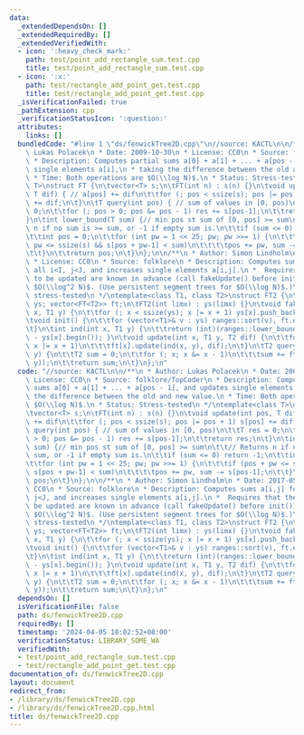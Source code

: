 ```yaml
---
data:
  _extendedDependsOn: []
  _extendedRequiredBy: []
  _extendedVerifiedWith:
  - icon: ':heavy_check_mark:'
    path: test/point_add_rectangle_sum.test.cpp
    title: test/point_add_rectangle_sum.test.cpp
  - icon: ':x:'
    path: test/rectangle_add_point_get.test.cpp
    title: test/rectangle_add_point_get.test.cpp
  _isVerificationFailed: true
  _pathExtension: cpp
  _verificationStatusIcon: ':question:'
  attributes:
    links: []
  bundledCode: "#line 1 \"ds/fenwickTree2D.cpp\"\n//source: KACTL\n\n/**\n * Author:\
    \ Lukas Polacek\n * Date: 2009-10-30\n * License: CC0\n * Source: folklore/TopCoder\n\
    \ * Description: Computes partial sums a[0] + a[1] + ... + a[pos - 1], and updates\
    \ single elements a[i],\n * taking the difference between the old and new value.\n\
    \ * Time: Both operations are $O(\\log N)$.\n * Status: Stress-tested\n */\ntemplate<class\
    \ T>\nstruct FT {\n\tvector<T> s;\n\tFT(int n) : s(n) {}\n\tvoid update(int pos,\
    \ T dif) { // a[pos] += dif\n\t\tfor (; pos < ssize(s); pos |= pos + 1) s[pos]\
    \ += dif;\n\t}\n\tT query(int pos) { // sum of values in [0, pos)\n\t\tT res =\
    \ 0;\n\t\tfor (; pos > 0; pos &= pos - 1) res += s[pos-1];\n\t\treturn res;\n\t\
    }\n\tint lower_bound(T sum) {// min pos st sum of [0, pos] >= sum\n\t\t// Returns\
    \ n if no sum is >= sum, or -1 if empty sum is.\n\t\tif (sum <= 0) return -1;\n\
    \t\tint pos = 0;\n\t\tfor (int pw = 1 << 25; pw; pw >>= 1) {\n\t\t\tif (pos +\
    \ pw <= ssize(s) && s[pos + pw-1] < sum)\n\t\t\t\tpos += pw, sum -= s[pos-1];\n\
    \t\t}\n\t\treturn pos;\n\t}\n};\n\n/**\n * Author: Simon Lindholm\n * Date: 2017-05-11\n\
    \ * License: CC0\n * Source: folklore\n * Description: Computes sums a[i,j] for\
    \ all i<I, j<J, and increases single elements a[i,j].\n *  Requires that the elements\
    \ to be updated are known in advance (call fakeUpdate() before init()).\n * Time:\
    \ $O(\\log^2 N)$. (Use persistent segment trees for $O(\\log N)$.)\n * Status:\
    \ stress-tested\n */\ntemplate<class T1, class T2>\nstruct FT2 {\n\tvector<vector<T1>>\
    \ ys; vector<FT<T2>> ft;\n\tFT2(int limx) : ys(limx) {}\n\tvoid fakeUpdate(int\
    \ x, T1 y) {\n\t\tfor (; x < ssize(ys); x |= x + 1) ys[x].push_back(y);\n\t}\n\
    \tvoid init() {\n\t\tfor (vector<T1>& v : ys) ranges::sort(v), ft.emplace_back(ssize(v));\n\
    \t}\n\tint ind(int x, T1 y) {\n\t\treturn (int)(ranges::lower_bound(ys[x], y)\
    \ - ys[x].begin()); }\n\tvoid update(int x, T1 y, T2 dif) {\n\t\tfor (; x < ssize(ys);\
    \ x |= x + 1)\n\t\t\tft[x].update(ind(x, y), dif);\n\t}\n\tT2 query(int x, T1\
    \ y) {\n\t\tT2 sum = 0;\n\t\tfor (; x; x &= x - 1)\n\t\t\tsum += ft[x-1].query(ind(x-1,\
    \ y));\n\t\treturn sum;\n\t}\n};\n"
  code: "//source: KACTL\n\n/**\n * Author: Lukas Polacek\n * Date: 2009-10-30\n *\
    \ License: CC0\n * Source: folklore/TopCoder\n * Description: Computes partial\
    \ sums a[0] + a[1] + ... + a[pos - 1], and updates single elements a[i],\n * taking\
    \ the difference between the old and new value.\n * Time: Both operations are\
    \ $O(\\log N)$.\n * Status: Stress-tested\n */\ntemplate<class T>\nstruct FT {\n\
    \tvector<T> s;\n\tFT(int n) : s(n) {}\n\tvoid update(int pos, T dif) { // a[pos]\
    \ += dif\n\t\tfor (; pos < ssize(s); pos |= pos + 1) s[pos] += dif;\n\t}\n\tT\
    \ query(int pos) { // sum of values in [0, pos)\n\t\tT res = 0;\n\t\tfor (; pos\
    \ > 0; pos &= pos - 1) res += s[pos-1];\n\t\treturn res;\n\t}\n\tint lower_bound(T\
    \ sum) {// min pos st sum of [0, pos] >= sum\n\t\t// Returns n if no sum is >=\
    \ sum, or -1 if empty sum is.\n\t\tif (sum <= 0) return -1;\n\t\tint pos = 0;\n\
    \t\tfor (int pw = 1 << 25; pw; pw >>= 1) {\n\t\t\tif (pos + pw <= ssize(s) &&\
    \ s[pos + pw-1] < sum)\n\t\t\t\tpos += pw, sum -= s[pos-1];\n\t\t}\n\t\treturn\
    \ pos;\n\t}\n};\n\n/**\n * Author: Simon Lindholm\n * Date: 2017-05-11\n * License:\
    \ CC0\n * Source: folklore\n * Description: Computes sums a[i,j] for all i<I,\
    \ j<J, and increases single elements a[i,j].\n *  Requires that the elements to\
    \ be updated are known in advance (call fakeUpdate() before init()).\n * Time:\
    \ $O(\\log^2 N)$. (Use persistent segment trees for $O(\\log N)$.)\n * Status:\
    \ stress-tested\n */\ntemplate<class T1, class T2>\nstruct FT2 {\n\tvector<vector<T1>>\
    \ ys; vector<FT<T2>> ft;\n\tFT2(int limx) : ys(limx) {}\n\tvoid fakeUpdate(int\
    \ x, T1 y) {\n\t\tfor (; x < ssize(ys); x |= x + 1) ys[x].push_back(y);\n\t}\n\
    \tvoid init() {\n\t\tfor (vector<T1>& v : ys) ranges::sort(v), ft.emplace_back(ssize(v));\n\
    \t}\n\tint ind(int x, T1 y) {\n\t\treturn (int)(ranges::lower_bound(ys[x], y)\
    \ - ys[x].begin()); }\n\tvoid update(int x, T1 y, T2 dif) {\n\t\tfor (; x < ssize(ys);\
    \ x |= x + 1)\n\t\t\tft[x].update(ind(x, y), dif);\n\t}\n\tT2 query(int x, T1\
    \ y) {\n\t\tT2 sum = 0;\n\t\tfor (; x; x &= x - 1)\n\t\t\tsum += ft[x-1].query(ind(x-1,\
    \ y));\n\t\treturn sum;\n\t}\n};\n"
  dependsOn: []
  isVerificationFile: false
  path: ds/fenwickTree2D.cpp
  requiredBy: []
  timestamp: '2024-04-05 18:02:52+08:00'
  verificationStatus: LIBRARY_SOME_WA
  verifiedWith:
  - test/point_add_rectangle_sum.test.cpp
  - test/rectangle_add_point_get.test.cpp
documentation_of: ds/fenwickTree2D.cpp
layout: document
redirect_from:
- /library/ds/fenwickTree2D.cpp
- /library/ds/fenwickTree2D.cpp.html
title: ds/fenwickTree2D.cpp
---
```

